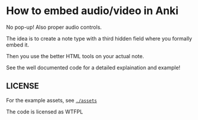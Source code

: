 # How to embed audio/video in Anki

No pop-up! Also proper audio controls.

The idea is to create a note type with a third hidden field where you formally embed it.

Then you use the better HTML tools on your actual note.

See the well documented code for a detailed explaination and example!

## LICENSE
For the example assets, see [`./assets`](./assets)

The code is licensed as WTFPL
